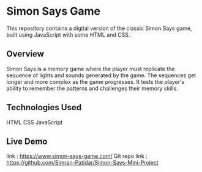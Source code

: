 
# Simon Says Game

This repository contains a digital version of the classic Simon Says game, built using JavaScript with some HTML and CSS.

## Overview

Simon Says is a memory game where the player must replicate the sequence of lights and sounds generated by the game. The sequences get longer and more complex as the game progresses. It tests the player's ability to remember the patterns and challenges their memory skills.

## Technologies Used 

HTML
CSS 
JavaScript

## Live Demo

link : https://www.simon-says-game.com/
Git repo link : https://github.com/Simran-Patidar/Simon-Says-Mini-Project


